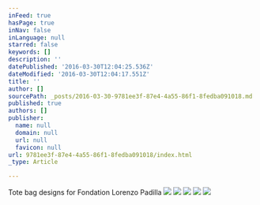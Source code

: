 ```yaml
---
inFeed: true
hasPage: true
inNav: false
inLanguage: null
starred: false
keywords: []
description: ''
datePublished: '2016-03-30T12:04:25.536Z'
dateModified: '2016-03-30T12:04:17.551Z'
title: ''
author: []
sourcePath: _posts/2016-03-30-9781ee3f-87e4-4a55-86f1-8fedba091018.md
published: true
authors: []
publisher:
  name: null
  domain: null
  url: null
  favicon: null
url: 9781ee3f-87e4-4a55-86f1-8fedba091018/index.html
_type: Article

---
```

Tote bag designs for Fondation Lorenzo Padilla
![](https://the-grid-user-content.s3-us-west-2.amazonaws.com/269076e2-784b-4dbe-b33e-2b463f171d9d.jpg)
![](https://the-grid-user-content.s3-us-west-2.amazonaws.com/f8481830-63d0-416d-a5d3-1150db366f40.jpg)
![](https://the-grid-user-content.s3-us-west-2.amazonaws.com/bd0e47ac-ad5e-46dc-8ecf-81002b14e631.jpg)
![](https://the-grid-user-content.s3-us-west-2.amazonaws.com/b705a931-d36b-441c-bfd7-13ddc9ecd3da.jpg)
![](https://the-grid-user-content.s3-us-west-2.amazonaws.com/b495d31a-b4f4-453f-b0b1-5c07fa8d7f0b.jpg)